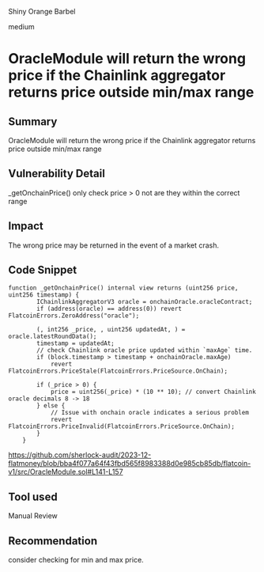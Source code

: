 Shiny Orange Barbel

medium

# OracleModule will return the wrong price if the Chainlink aggregator returns price outside min/max range

## Summary
OracleModule will return the wrong price if the Chainlink aggregator returns price outside min/max range

## Vulnerability Detail
_getOnchainPrice() only check price > 0 not are they within the correct range

## Impact
The wrong price may be returned in the event of a market crash.

## Code Snippet
```solidity 
function _getOnchainPrice() internal view returns (uint256 price, uint256 timestamp) {
        IChainlinkAggregatorV3 oracle = onchainOracle.oracleContract;
        if (address(oracle) == address(0)) revert FlatcoinErrors.ZeroAddress("oracle");

        (, int256 _price, , uint256 updatedAt, ) = oracle.latestRoundData();
        timestamp = updatedAt;
        // check Chainlink oracle price updated within `maxAge` time.
        if (block.timestamp > timestamp + onchainOracle.maxAge)
            revert FlatcoinErrors.PriceStale(FlatcoinErrors.PriceSource.OnChain);

        if (_price > 0) {
            price = uint256(_price) * (10 ** 10); // convert Chainlink oracle decimals 8 -> 18
        } else {
            // Issue with onchain oracle indicates a serious problem
            revert FlatcoinErrors.PriceInvalid(FlatcoinErrors.PriceSource.OnChain);
        }
    }
```
https://github.com/sherlock-audit/2023-12-flatmoney/blob/bba4f077a64f43fbd565f8983388d0e985cb85db/flatcoin-v1/src/OracleModule.sol#L141-L157
## Tool used

Manual Review

## Recommendation
consider checking for min and max price. 

